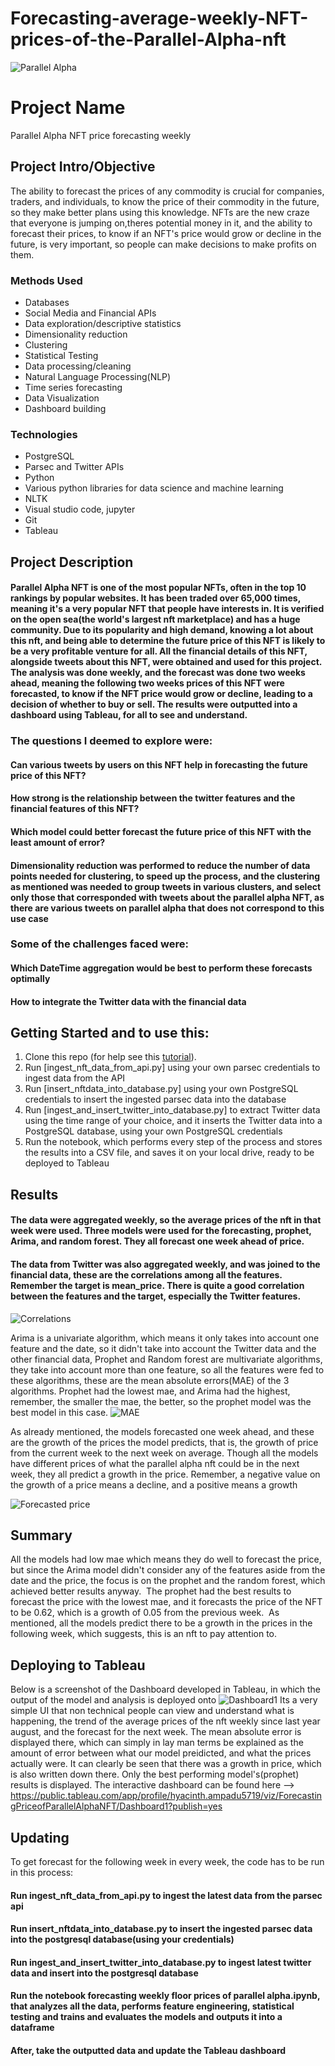 # Forecasting-average-weekly-NFT-prices-of-the-Parallel-Alpha-nft

![Parallel Alpha](https://github.com/JoAmps/Forecasting-average-prices-of-the-Parallel-Alpha-nft/blob/main/parallel%20alpha.jpeg)

# Project Name
Parallel Alpha NFT price forecasting weekly

## Project Intro/Objective
The ability to forecast the prices of any commodity is crucial for companies, traders, and individuals, to know the price of their commodity in the future, so they make better plans using this knowledge. NFTs are the new craze that everyone is jumping on,theres potential money in it, and the ability to forecast their prices, to know if an NFT's price would grow or decline in the future, is very important, so people can make decisions to make profits on them.

### Methods Used
* Databases
* Social Media and Financial APIs
* Data exploration/descriptive statistics
* Dimensionality reduction
* Clustering
* Statistical Testing
* Data processing/cleaning
* Natural Language Processing(NLP)
* Time series forecasting
* Data Visualization
* Dashboard building

### Technologies
* PostgreSQL
* Parsec and Twitter APIs
* Python
* Various python libraries for data science and machine learning
* NLTK
* Visual studio code, jupyter
* Git
* Tableau

## Project Description
#### Parallel Alpha NFT is one of the most popular NFTs, often in the top 10 rankings by popular websites. It has been traded over 65,000 times, meaning it's a very popular NFT that people have interests in. It is verified on the open sea(the world's largest nft marketplace) and has a huge community. Due to its popularity and high demand, knowing a lot about this nft, and being able to determine the future price of this NFT is likely to be a very profitable venture for all. All the financial details of this NFT, alongside tweets about this NFT, were obtained and used for this project. The analysis was done weekly, and the forecast was done two weeks ahead, meaning the following two weeks prices of this NFT were forecasted, to know if the NFT price would grow or decline, leading to a decision of whether to buy or sell. The results were outputted into a dashboard using Tableau, for all to see and understand.


### The questions I deemed to explore were:
#### Can various tweets by users on this NFT help in forecasting the future price of this NFT?
#### How strong is the relationship between the twitter features and the financial features of this NFT?
#### Which model could better forecast the future price of this NFT with the least amount of error?

#### Dimensionality reduction was performed to reduce the number of data points needed for clustering, to speed up the process, and the clustering as mentioned was needed to group tweets in various clusters, and select only those that corresponded with tweets about the parallel alpha NFT, as there are various tweets on parallel alpha that does not correspond to this use case

### Some of the challenges faced were:
#### Which DateTime aggregation would be best to perform these forecasts optimally 
#### How to integrate the Twitter data with the financial data


## Getting Started and to use this:

1. Clone this repo (for help see this [tutorial](https://help.github.com/articles/cloning-a-repository/)).
2. Run [ingest_nft_data_from_api.py] using your own parsec credentials to ingest data from the API
3. Run [insert_nftdata_into_database.py] using your own PostgreSQL credentials to insert the ingested parsec data into the database
4. Run [ingest_and_insert_twitter_into_database.py] to extract Twitter data using the time range of your choice, and it inserts the Twitter data into a PostgreSQL database, using your own PostgreSQL credentials
5. Run the notebook, which performs every step of the process and stores the results into a CSV file, and saves it on your local drive, ready to be deployed to Tableau


## Results


#### The data were aggregated weekly, so the average prices of the nft in that week were used. Three models were used for the forecasting, prophet, Arima, and random forest. They all forecast one week ahead of price. 
#### The data from Twitter was also aggregated weekly, and was joined to the financial data, these are the correlations among all the features. Remember the target is mean_price. There is quite a good correlation between the features and the target, especially the Twitter features.


![Correlations](https://github.com/JoAmps/Forecasting-average-prices-of-the-Parallel-Alpha-nft/blob/main/Correlations.png)

Arima is a univariate algorithm, which means it only takes into account one feature and the date, so it didn't take into account the Twitter data and the other financial data, Prophet and Random forest are multivariate algorithms, they take into account more than one feature, so all the features were fed to these algorithms, these are the mean absolute errors(MAE) of the 3 algorithms. Prophet had the lowest mae, and Arima had the highest, remember, the smaller the mae, the better, so the prophet model was the best model in this case.
![MAE](https://github.com/JoAmps/Forecasting-average-prices-of-the-Parallel-Alpha-nft/blob/main/mae.png)

As already mentioned, the models forecasted one week ahead, and these are the growth of the prices the model predicts, that is, the growth of price from the current week to the next week on average. Though all the models have different prices of what the parallel alpha nft could be in the next week, they all predict a growth in the price.
Remember, a negative value on the growth of a price means a decline, and a positive means a growth

![Forecasted price](https://github.com/JoAmps/Forecasting-average-weekly-prices-of-the-Parallel-Alpha-nft/blob/main/Growth%20of%20price.png)

## Summary
All the models had low mae which means they do well to forecast the price, but since the Arima model didn't consider any of the features aside from the date and the price, the focus is on the prophet and the random forest, which achieved better results anyway.  The prophet had the best results to forecast the price with the lowest mae, and it forecasts the price of the NFT to be 0.62, which is a growth of 0.05 from the previous week.  As mentioned, all the models predict there to be a growth in the prices in the following week, which suggests, this is an nft to pay attention to.

## Deploying to Tableau
Below is a screenshot of the Dashboard developed in Tableau, in which the output of the model and analysis is deployed onto
![Dashboard1](https://github.com/JoAmps/Forecasting-average-weekly-prices-of-the-Parallel-Alpha-nft/blob/main/Dashboard%201.png)
Its a very simple UI that non technical people can view and understand what is happening, the trend of the average prices of the nft weekly since last year august, and the forecast for the next week. The mean absolute error is displayed there, which can simply in lay man terms be explained as the amount of error between what our model preidicted, and what the prices actually were. It can clearly be seen that there was a growth in price, which is also written down there. Only the best performing model's(prophet) results is displayed.
The interactive dashboard can be found here --> https://public.tableau.com/app/profile/hyacinth.ampadu5719/viz/ForecastingPriceofParallelAlphaNFT/Dashboard1?publish=yes

## Updating
To get forecast for the following week in every week, the code has to be run in this process:
#### Run ingest_nft_data_from_api.py to ingest the latest data from the parsec api
#### Run insert_nftdata_into_database.py to insert the ingested parsec data into the postgresql database(using your credentials)
#### Run ingest_and_insert_twitter_into_database.py to ingest latest twitter data and insert into the postgresql database
#### Run the notebook forecasting weekly floor prices of parallel alpha.ipynb, that analyzes all the data, performs feature engineering, statistical testing and trains and evaluates the models and outputs it into a dataframe
#### After, take the outputted data and update the Tableau dashboard
